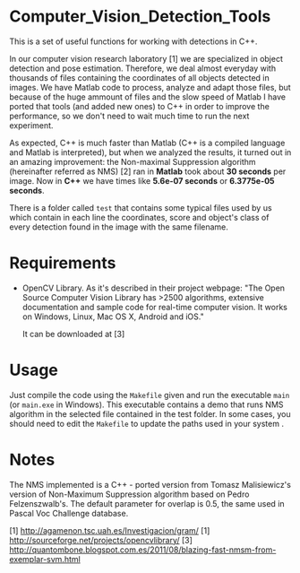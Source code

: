 Computer_Vision_Detection_Tools
===============================

This is a set of useful functions for working with detections in C++.

In our computer vision research laboratory [1] we are specialized in object detection and pose estimation. Therefore, we deal almost everyday with thousands of files containing the coordinates of all objects detected in images. We have Matlab code to process, analyze and adapt those files, but because of the huge ammount of files and the slow speed of Matlab I have ported that tools (and added new ones) to C++ in order to improve the performance, so we don't need to wait much time to run the next experiment.

As expected, C++ is much faster than Matlab (C++ is a compiled language and Matlab is interpreted), but when we analyzed the results, it turned out in an amazing improvement: the Non-maximal Suppression algorithm (hereinafter referred as NMS) [2] ran in **Matlab** took about **30 seconds** per image. Now in **C++** we have times like **5.6e-07 seconds** or **6.3775e-05 seconds**.

There is a folder called `test` that contains some typical files used by us which contain in each line the coordinates, score and object's class of every detection found in the image with the same filename.

Requirements
============

* OpenCV Library. 
    As it's described in their project webpage: "The Open Source Computer Vision Library has >2500 algorithms,            extensive documentation and sample code for real-time computer vision. It works on Windows, Linux, Mac OS X,          Android and iOS."

    It can be downloaded at [3]

Usage
=====

Just compile the code using the `Makefile` given and run the executable `main` (or `main.exe` in Windows). This executable contains a demo that runs NMS algorithm in the selected file contained in the test folder.
In some cases, you should need to edit the `Makefile` to update the paths used in your system .

Notes
=====
The NMS implemented is a C++ - ported version from Tomasz Malisiewicz's version of Non-Maximum Suppression algorithm based on Pedro Felzenszwalb's.
The default parameter for overlap is 0.5, the same used in Pascal Voc Challenge database.

[1] http://agamenon.tsc.uah.es/Investigacion/gram/
[1] http://sourceforge.net/projects/opencvlibrary/
[3] http://quantombone.blogspot.com.es/2011/08/blazing-fast-nmsm-from-exemplar-svm.html
